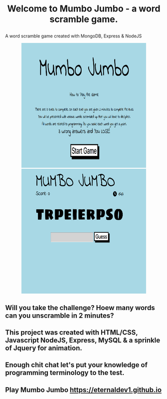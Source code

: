 
# <p align="center">Welcome to Mumbo Jumbo - a word scramble game. </p>
A word scramble game created with MongoDB, Express  &amp; NodeJS
<p align="center">
	<img src="public/images/infoScreen.png" width="400" height="400" style="margin: 0 auto;"> 
	<img src="public/images/playScreen.png" width="400" height="400">  
</p>
 
## Will you take the challenge? Hoew many words can you unscramble in 2 minutes?  


## This project was created with HTML/CSS, Javascript NodeJS, Express, MySQL & a sprinkle of Jquery for animation.  

## Enough chit chat let's put your knowledge of programming terminology to the test.  
## Play Mumbo Jumbo  https://eternaldev1.github.io  
